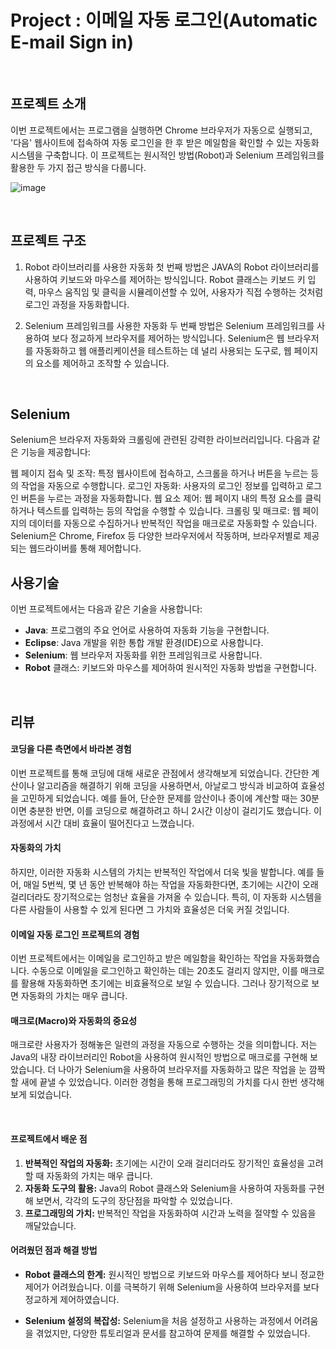# Project : 이메일 자동 로그인(Automatic E-mail Sign in)

<br/>

## 프로젝트 소개

이번 프로젝트에서는 프로그램을 실행하면 Chrome 브라우저가 자동으로 실행되고, '다음' 웹사이트에 접속하여 자동 로그인을 한 후 받은 메일함을 확인할 수 있는 자동화 시스템을 구축합니다. 이 프로젝트는 원시적인 방법(Robot)과 Selenium 프레임워크를 활용한 두 가지 접근 방식을 다룹니다.

![image](https://github.com/user-attachments/assets/27634e99-c672-473a-90db-c90ba54d57aa)


<br/>

## 프로젝트 구조

1. Robot 라이브러리를 사용한 자동화
첫 번째 방법은 JAVA의 Robot 라이브러리를 사용하여 키보드와 마우스를 제어하는 방식입니다. Robot 클래스는 키보드 키 입력, 마우스 움직임 및 클릭을 시뮬레이션할 수 있어, 사용자가 직접 수행하는 것처럼 로그인 과정을 자동화합니다.

2. Selenium 프레임워크를 사용한 자동화
두 번째 방법은 Selenium 프레임워크를 사용하여 보다 정교하게 브라우저를 제어하는 방식입니다. Selenium은 웹 브라우저를 자동화하고 웹 애플리케이션을 테스트하는 데 널리 사용되는 도구로, 웹 페이지의 요소를 제어하고 조작할 수 있습니다.

<br/>

## Selenium

Selenium은 브라우저 자동화와 크롤링에 관련된 강력한 라이브러리입니다. 다음과 같은 기능을 제공합니다:

웹 페이지 접속 및 조작: 특정 웹사이트에 접속하고, 스크롤을 하거나 버튼을 누르는 등의 작업을 자동으로 수행합니다.
로그인 자동화: 사용자의 로그인 정보를 입력하고 로그인 버튼을 누르는 과정을 자동화합니다.
웹 요소 제어: 웹 페이지 내의 특정 요소를 클릭하거나 텍스트를 입력하는 등의 작업을 수행할 수 있습니다.
크롤링 및 매크로: 웹 페이지의 데이터를 자동으로 수집하거나 반복적인 작업을 매크로로 자동화할 수 있습니다.
Selenium은 Chrome, Firefox 등 다양한 브라우저에서 작동하며, 브라우저별로 제공되는 웹드라이버를 통해 제어합니다.
<br/>

## 사용기술

이번 프로젝트에서는 다음과 같은 기술을 사용합니다:

- **Java**: 프로그램의 주요 언어로 사용하여 자동화 기능을 구현합니다.
- **Eclipse**: Java 개발을 위한 통합 개발 환경(IDE)으로 사용합니다.
- **Selenium**: 웹 브라우저 자동화를 위한 프레임워크로 사용합니다.
- **Robot** 클래스: 키보드와 마우스를 제어하여 원시적인 자동화 방법을 구현합니다.


<br/>

## 리뷰

#### 코딩을 다른 측면에서 바라본 경험

이번 프로젝트를 통해 코딩에 대해 새로운 관점에서 생각해보게 되었습니다. 간단한 계산이나 알고리즘을 해결하기 위해 코딩을 사용하면서, 아날로그 방식과 비교하여 효율성을 고민하게 되었습니다. 예를 들어, 단순한 문제를 암산이나 종이에 계산할 때는 30분이면 충분한 반면, 이를 코딩으로 해결하려고 하니 2시간 이상이 걸리기도 했습니다. 이 과정에서 시간 대비 효율이 떨어진다고 느꼈습니다.

 
#### 자동화의 가치

하지만, 이러한 자동화 시스템의 가치는 반복적인 작업에서 더욱 빛을 발합니다. 예를 들어, 매일 5번씩, 몇 년 동안 반복해야 하는 작업을 자동화한다면, 초기에는 시간이 오래 걸리더라도 장기적으로는 엄청난 효율을 가져올 수 있습니다. 특히, 이 자동화 시스템을 다른 사람들이 사용할 수 있게 된다면 그 가치와 효율성은 더욱 커질 것입니다.

 

#### 이메일 자동 로그인 프로젝트의 경험

이번 프로젝트에서는 이메일을 로그인하고 받은 메일함을 확인하는 작업을 자동화했습니다. 수동으로 이메일을 로그인하고 확인하는 데는 20초도 걸리지 않지만, 이를 매크로를 활용해 자동화하면 초기에는 비효율적으로 보일 수 있습니다. 그러나 장기적으로 보면 자동화의 가치는 매우 큽니다.

 

#### 매크로(Macro)와 자동화의 중요성

매크로란 사용자가 정해놓은 일련의 과정을 자동으로 수행하는 것을 의미합니다. 저는 Java의 내장 라이브러리인 Robot을 사용하여 원시적인 방법으로 매크로를 구현해 보았습니다. 더 나아가 Selenium을 사용하여 브라우저를 자동화하고 많은 작업을 눈 깜짝할 새에 끝낼 수 있었습니다. 이러한 경험을 통해 프로그래밍의 가치를 다시 한번 생각해보게 되었습니다.

<br/> 

#### 프로젝트에서 배운 점

1. **반복적인 작업의 자동화:** 초기에는 시간이 오래 걸리더라도 장기적인 효율성을 고려할 때 자동화의 가치는 매우 큽니다.
2. **자동화 도구의 활용:** Java의 Robot 클래스와 Selenium을 사용하여 자동화를 구현해 보면서, 각각의 도구의 장단점을 파악할 수 있었습니다.
3. **프로그래밍의 가치:** 반복적인 작업을 자동화하여 시간과 노력을 절약할 수 있음을 깨달았습니다.
 

#### 어려웠던 점과 해결 방법

- **Robot 클래스의 한계:** 원시적인 방법으로 키보드와 마우스를 제어하다 보니 정교한 제어가 어려웠습니다. 이를 극복하기 위해 Selenium을 사용하여 브라우저를 보다 정교하게 제어하였습니다.
  
- **Selenium 설정의 복잡성:** Selenium을 처음 설정하고 사용하는 과정에서 어려움을 겪었지만, 다양한 튜토리얼과 문서를 참고하여 문제를 해결할 수 있었습니다.
